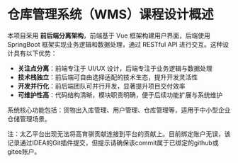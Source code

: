 # 仓库管理系统（WMS）课程设计概述

本项目采用 **前后端分离架构**，前端基于 Vue 框架构建用户界面，后端使用 SpringBoot 框架实现业务逻辑和数据处理，通过 RESTful API 进行交互。这种设计具有以下优势：

- **关注点分离**：前端专注于 UI/UX 设计，后端专注于业务逻辑与数据处理
- **技术栈独立**：前后端可自由选择适配的技术生态，提升开发灵活性
- **开发并行化**：前后端团队可并行开发，显著提升项目交付效率
- **可维护性高**：代码结构清晰，模块职责明确，便于后续功能扩展与系统维护

系统核心功能包括：货物出入库管理、用户管理、仓库管理等，适用于中小型企业仓储管理场景。

注：太乙平台出现无法将高育骐贡献连接到平台的贡献上。目前绑定账户无误，该记录通过IDEA的Git插件提交，但提示请确保该commit属于已绑定的github或gitee账户。
